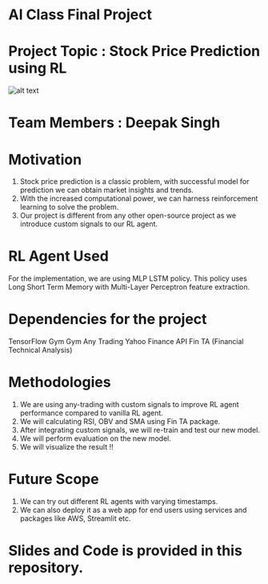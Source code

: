 # AI Class Final Project 

# Project Topic : Stock Price Prediction using RL

![alt text](https://www.stockmarketeye.com/blog/wp-content/uploads/2015/04/end-of-day-stock-prices.png)


# Team Members : Deepak Singh 

# Motivation 
1. Stock price prediction is a classic problem, with successful model for
prediction we can obtain market insights and trends.
2. With the increased computational power, we can harness reinforcement
learning to solve the problem.
3. Our project is different from any other open-source project as we introduce
custom signals to our RL agent.

# RL Agent Used 

For the implementation, we are using MLP LSTM policy. This policy uses Long Short Term Memory with Multi-Layer Perceptron feature
extraction.

# Dependencies for the project 

TensorFlow 
Gym
Gym Any Trading
Yahoo Finance API
Fin TA (Financial Technical Analysis)

# Methodologies

1. We are using any-trading with custom signals to improve RL agent
performance compared to vanilla RL agent.
2. We will calculating RSI, OBV and SMA using Fin TA package.
3. After integrating custom signals, we will re-train and test our new model.
4. We will perform evaluation on the new model.
5. We will visualize the result !!

# Future Scope 

1. We can try out different RL agents with varying timestamps.
2. We can also deploy it as a web app for end users using services and packages like AWS, Streamlit etc.

# Slides and Code is provided in this repository.
